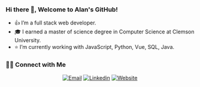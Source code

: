 ### Hi there 👋, Welcome to Alan's GitHub!  

- :thumbsup: I’m a full stack web developer.
- :mortar_board: I earned a master of science degree in Computer Science at Clemson University.  
- :star: I’m currently working with JavaScript, Python, Vue, SQL, Java.
  
<h3> 🤝🏻 Connect with Me </h3>  
<p align="center">
<a href="mailto:chingyy@g.clemson.edu"><img alt="Email" src="https://img.shields.io/badge/Email-chingyy%40g.clemson.edu-blue?style=flat-square&logo=gmail"></a>
<a href="https://www.linkedin.com/in/chingyuan-yang/"><img alt="Linkedin" src="https://img.shields.io/badge/LinkedIn-Chingyuan%20Yang-blue?style=flat-square&logo=linkedin"></a>
<a href="https://alanyang.pw/"><img alt="Website" src="https://img.shields.io/badge/Website-alanyang.pw-blue?style=flat-square&logo=google-chrome"></a>
</p>
